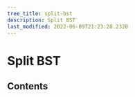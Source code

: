 ```yaml
---
tree_title: split-bst
description: Split BST
last_modified: 2022-06-09T21:23:28.2328
---
```


# Split BST

## Contents
